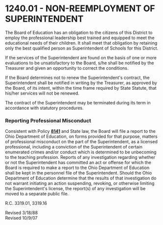 1240.01 - NON-REEMPLOYMENT OF SUPERINTENDENT
============================================

The Board of Education has an obligation to the citizens of this
District to employ the professional leadership best trained and equipped
to meet the educational needs of their children. It shall meet that
obligation by retaining only the best qualified person as Superintendent
of Schools for this District.

If the services of the Superintendent are found on the basis of one or
more evaluations to be unsatisfactory to the Board, s/he shall be
notified by the Treasurer and given an opportunity to correct the
conditions.

If the Board determines not to renew the Superintendent's contract, the
Superintendent shall be notified in writing by the Treasurer, as
approved by the Board, of its intent, within the time frame required by
State Statute, that his/her services will not be renewed.

The contract of the Superintendent may be terminated during its term in
accordance with statutory procedures.

### Reporting Professional Misconduct

Consistent with Policy [**8141**](po8141.html) and State law, the Board
will file a report to the Ohio Department of Education, on forms
provided for that purpose, matters of professional misconduct on the
part of the Superintendent, as a licensed professional, including a
conviction of the Superintendent of certain enumerated crimes and/or
conduct which is determined to be unbecoming to the teaching profession.
Reports of any investigation regarding whether or not the Superintendent
has committed an act or offense for which the Board is required to make
a report to the Ohio Department of Education shall be kept in the
personnel file of the Superintendent. Should the Ohio Department of
Education determine that the results of that investigation do not
warrant initiating an action suspending, revoking, or otherwise limiting
the Superintendent's license, the report(s) of any investigation will be
moved to a separate public file.

R.C. 3319.01, 3319.16

Revised 3/18/88\
 Revised 10/9/07
